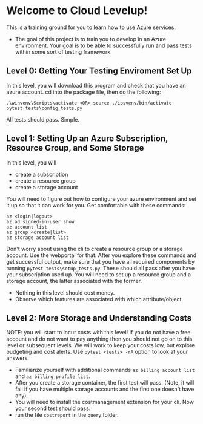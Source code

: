 # Welcome to Cloud Levelup!
This is a training ground for you to learn how to use Azure services.
- The goal of this project is to train you to develop in an Azure environment. Your goal is to be able to successfully run and pass tests within some sort of testing framework.

## Level 0: Getting Your Testing Enviroment Set Up
In this level, you will download this program and check that you have an azure account. cd into the package file, then do the following: 

```
.\winvenv\Scripts\activate <OR> source ./iosvenv/bin/activate
pytest tests\config_tests.py
```

All tests should pass. Simple.

## Level 1: Setting Up an Azure Subscription, Resource Group, and Some Storage
In this level, you will
- create a subscription
- create a resource group
- create a storage account

You will need to figure out how to configure your azure environment and set it up so that it can work for you. Get comfortable with these commands:
```
az <login|logout>
az ad signed-in-user show
az account list
az group <create|list>
az storage account list
```
Don't worry about using the cli to create a resource group or a storage account. Use the webportal for that. After you explore these commands and get successful output, make sure that you have all required components by running `pytest tests\setup_tests.py`. These should all pass after you have your subscription used up. You will need to set up a resource group and a storage account, the latter associated with the former.
- Nothing in this level should cost money.
- Observe which features are associated with which attribute/object.

## Level 2: More Storage and Understanding Costs
NOTE: you will start to incur costs with this level! If you do not have a free account and do not want to pay anything then you should not go on to this level or subsequent levels. We will work to keep your costs low, but explore budgeting and cost alerts. Use `pytest <tests> -rA` option to look at your answers.

- Familiarize yourself with additional commands `az billing account list` and `az billing profile list`.
- After you create a storage container, the first test will pass. (Note, it will fail if you have multiple storage accounts and the first one doesn't have any).
- You will need to install the costmanagement extension for your cli. Now your second test should pass.
- run the file `costreport` in the `query` folder.